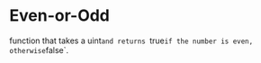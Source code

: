 # Even-or-Odd
function that takes a uint`and returns `true` if the number is even, otherwise `false`.
